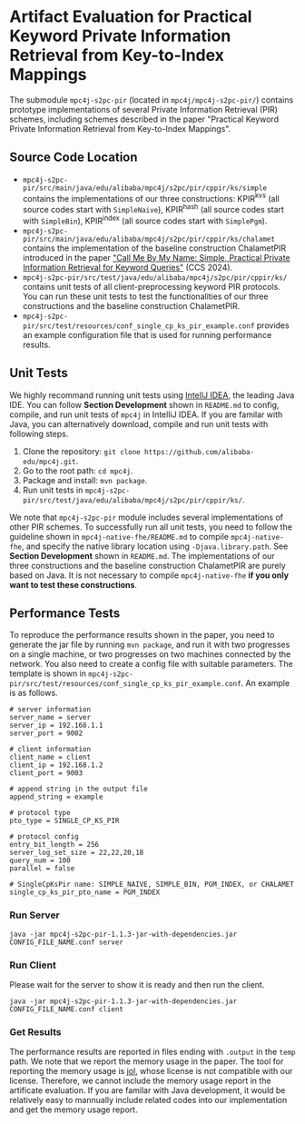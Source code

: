 # Artifact Evaluation for Practical Keyword Private Information Retrieval from Key-to-Index Mappings

The submodule `mpc4j-s2pc-pir` (located in `mpc4j/mpc4j-s2pc-pir/`) contains prototype implementations of several Private Information Retrieval (PIR) schemes, including schemes described in the paper "Practical Keyword Private Information Retrieval from Key-to-Index Mappings".

## Source Code Location

- `mpc4j-s2pc-pir/src/main/java/edu/alibaba/mpc4j/s2pc/pir/cppir/ks/simple`  contains the implementations of our three constructions: KPIR$^{\mathsf{kvs}}$ (all source codes start with `SimpleNaive`), KPIR$^{\mathsf{hash}}$ (all source codes start with `SimpleBin`), KPIR$^{\mathsf{index}}$ (all source codes start with `SimplePgm`).
- `mpc4j-s2pc-pir/src/main/java/edu/alibaba/mpc4j/s2pc/pir/cppir/ks/chalamet` contains the implementation of the baseline construction ChalametPIR introduced in the paper ["Call Me By My Name: Simple, Practical Private Information Retrieval for Keyword Queries"](https://eprint.iacr.org/2024/092) (CCS 2024).
- `mpc4j-s2pc-pir/src/test/java/edu/alibaba/mpc4j/s2pc/pir/cppir/ks/` contains unit tests of all client-preprocessing keyword PIR protocols. You can run these unit tests to test the functionalities of our three constructions and the baseline construction ChalametPIR.
- `mpc4j-s2pc-pir/src/test/resources/conf_single_cp_ks_pir_example.conf`  provides an example configuration file that is used for running performance results.

## Unit Tests

We highly recommand running unit tests using [IntellJ IDEA](https://www.jetbrains.com/idea/), the leading Java IDE. You can follow **Section Development** shown in `README.md` to config, compile, and run unit tests of `mpc4j` in IntelliJ IDEA. If you are familar with Java, you can alternatively download, compile and run unit tests with following steps.

1. Clone the repository: `git clone https://github.com/alibaba-edu/mpc4j.git`.
2. Go to the root path: `cd mpc4j`.
3. Package and install: `mvn package`.
4. Run unit tests in `mpc4j-s2pc-pir/src/test/java/edu/alibaba/mpc4j/s2pc/pir/cppir/ks/`. 

We note that `mpc4j-s2pc-pir` module includes several implementations of other PIR schemes. To successfully run all unit tests, you need to follow the guideline shown in `mpc4j-native-fhe/README.md`  to compile `mpc4j-native-fhe`, and specify the native library location using `-Djava.library.path`. See  **Section Development** shown in `README.md`. The implementations of our three constructions and the baseline construction ChalametPIR are purely based on Java. It is not necessary to compile `mpc4j-native-fhe` **if you only want to test these constructions**.

## Performance Tests

To reproduce the performance results shown in the paper, you need to generate the jar file by running `mvn package`, and run it with two progresses on a single machine, or two progresses on two machines connected by the network. You also need to create a config file with suitable parameters. The template is shown in `mpc4j-s2pc-pir/src/test/resources/conf_single_cp_ks_pir_example.conf`. An example is as follows. 

```text
# server information
server_name = server
server_ip = 192.168.1.1
server_port = 9002

# client information
client_name = client
client_ip = 192.168.1.2
client_port = 9003

# append string in the output file
append_string = example

# protocol type
pto_type = SINGLE_CP_KS_PIR

# protocol config
entry_bit_length = 256
server_log_set_size = 22,22,20,18
query_num = 100
parallel = false

# SingleCpKsPir name: SIMPLE_NAIVE, SIMPLE_BIN, PGM_INDEX, or CHALAMET
single_cp_ks_pir_pto_name = PGM_INDEX
```

 ### Run Server

```
java -jar mpc4j-s2pc-pir-1.1.3-jar-with-dependencies.jar CONFIG_FILE_NAME.conf server
```

### Run Client

Please wait for the server to show it is ready and then run the client.

```
java -jar mpc4j-s2pc-pir-1.1.3-jar-with-dependencies.jar CONFIG_FILE_NAME.conf client
```

### Get Results

The performance results are reported in files ending with `.output` in the `temp` path. We note that we report the memory usage in the paper. The tool for reporting the memory usage is [jol](https://openjdk.org/projects/code-tools/jol/), whose license is not compatible with our license. Therefore, we cannot include the memory usage report in the artificate evaluation. If you are familar with Java development, it would be relatively easy to mannually include related codes into our implementation and get the memory usage report. 
